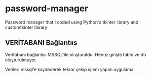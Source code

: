 # password-manager
Password manager that I coded using Python's tkinter library and customtkinter library

## VERİTABANI Bağlantııs
Veritabanı bağlantısı MSSQL'ile oluşturuldu. Henüz girişte tablo ve db oluşturulmuyor.

Verileri mssql'e kaydederek tekrar çekip işlem yapan uygulama
